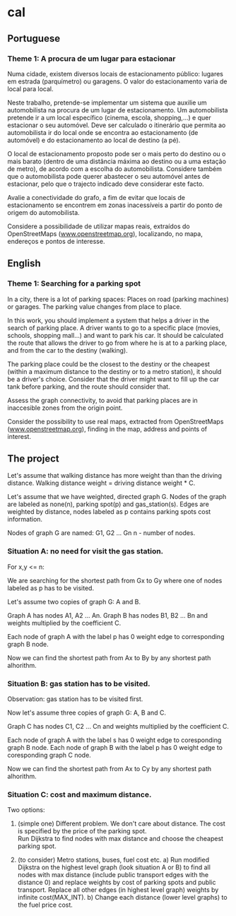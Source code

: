 # cal

## Portuguese

### Theme 1: A procura de um lugar para estacionar

Numa cidade, existem diversos locais de estacionamento público: lugares em estrada (parquímetro) ou garagens. O valor do estacionamento varia de local para local.

Neste trabalho, pretende-se implementar um sistema que auxilie um automobilista na procura de um lugar de estacionamento. Um automobilista pretende ir a um local específico (cinema, escola, shopping,...) e quer estacionar o seu automóvel. Deve ser calculado o itinerário que permita ao automobilista ir do local onde se encontra ao estacionamento (de automóvel) e do estacionamento ao local de destino (a pé).

O local de estacionamento proposto pode ser o mais perto do destino ou o mais barato (dentro de uma distância máxima ao destino ou a uma estação de metro), de acordo com a escolha do automobilista. Considere também que o automobilista pode querer abastecer o seu automóvel antes de estacionar, pelo que o trajecto indicado deve considerar este facto.

Avalie a conectividade do grafo, a fim de evitar que locais de estacionamento se encontrem em zonas inacessíveis a partir do ponto de origem do automobilista.

Considere a possibilidade de utilizar mapas reais, extraídos do OpenStreetMaps (www.openstreetmap.org), localizando, no mapa, endereços e pontos de interesse.

## English

### Theme 1: Searching for a parking spot

In a city, there is a lot of parking spaces: Places on road (parking machines) or garages. The parking value changes from place to place.

In this work, you should implement a system that helps a driver in the search of parking place. A driver wants to go to a specific place (movies, schools, shopping mall...) and want to park his car. It should be calculated the route that allows the driver to go from where he is at to a parking place, and from the car to the destiny (walking).

The parking place could be the closest to the destiny or the cheapest (within a maximum distance to the destiny or to a metro station), it should be a driver's choice. Consider that the driver might want to fill up the car tank before parking, and the route should consider that.

Assess the graph connectivity, to avoid that parking places are in inaccesible zones from the origin point.

Consider the possibility to use real maps, extracted from OpenStreetMaps (www.openstreetmap.org), finding in the map, address and points of interest.

## The project

Let's assume that walking distance has more weight than than the driving distance. 
Walking distance weight = driving distance weight * C.

Let's assume that we have weighted, directed graph G. Nodes of the graph are labeled as none(n), parking spot(p) and gas_station(s). Edges are weighted by distance, nodes labeled as p contains parking spots cost information.

Nodes of graph G are named: G1, G2 ... Gn
n - number of nodes.


### Situation A: no need for visit the gas station. 

For x,y <= n:

We are searching for the shortest path from Gx to Gy where one of nodes labeled as p has to be visited.


Let's assume two copies of graph G: A and B.

Graph A has nodes A1, A2 ... An.
Graph B has nodes B1, B2 ... Bn and weights multiplied by the coefficient C.

Each node of graph A with the label p has 0 weight edge to corresponding graph B node.

Now we can find the shortest path from Ax to By by any shortest path alhorithm.

### Situation B: gas station has to be visited.

Observation: gas station has to be visited first.

Now let's assume three copies of graph G: A, B and C.

Graph C has nodes C1, C2 ... Cn and weights multiplied by the coefficient C.

Each node of graph A with the label s has 0 weight edge to coresponding graph B node.
Each node of graph B with the label p has 0 weight edge to coresponding graph C node.

Now we can find the shortest path from Ax to Cy by any shortest path alhorithm.

### Situation C: cost and maximum distance.

Two options:

1. (simple one) Different problem. We don't care about distance. The cost is specified by the price of the parking spot.   
Run Dijkstra to find nodes with max distance and choose the cheapest parking spot.

2. (to consider) Metro stations, buses, fuel cost etc.
a) Run modified Dijkstra on the highest level graph (look situation A or B) to find all nodes with max distance (include public transport edges with the distance 0) and replace weights by cost of parking spots and public transport. Replace all other edges (in highest level graph) weights by infinite cost(MAX_INT).
b) Change each distance (lower level graphs) to the fuel price cost.
